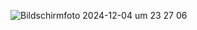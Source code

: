 ![Bildschirmfoto 2024-12-04 um 23 27 06](https://github.com/user-attachments/assets/c6699bd4-f466-452d-ba34-b94bac1b0a4a)
